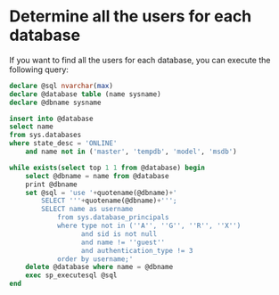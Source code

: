 # Determine all the users for each database

If you want to find all the users for each database, you can execute the following query:

```sql
declare @sql nvarchar(max)
declare @database table (name sysname)
declare @dbname sysname

insert into @database
select name
from sys.databases
where state_desc = 'ONLINE'
    and name not in ('master', 'tempdb', 'model', 'msdb')

while exists(select top 1 1 from @database) begin
    select @dbname = name from @database
    print @dbname
    set @sql = 'use '+quotename(@dbname)+'
        SELECT '''+quotename(@dbname)+''';
        SELECT name as username
            from sys.database_principals
            where type not in (''A'', ''G'', ''R'', ''X'')
                  and sid is not null
                  and name != ''guest''
                  and authentication_type != 3
            order by username;'
    delete @database where name = @dbname
    exec sp_executesql @sql
end
```